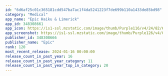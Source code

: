 ```yaml
---
id: "6d6af25c01c365181cdd547ba7ac1f4da5241223f7de699b110a1433de85bd98"
category: "Medical"
app_name: "Epic Haiku & Limerick"
app_id: 348308661
app_icon: https://is1-ssl.mzstatic.com/image/thumb/Purple116/v4/24/82/64/24826405-72f9-83b2-fc26-dbfe2f10d98c/AppIcon-1x_U007emarketing-0-5-0-85-220.png/1024x1024bb.png
app_screenshot: https://is1-ssl.mzstatic.com/image/thumb/Purple126/v4/0d/f9/c4/0df9c4c8-3eb2-2268-1024-e9c7714a8b0f/pr_source.png/1242x2688bb.png
publisher_id: 348308666
publisher_name: "Epic"
rank: 120
most_recent_release: 2024-01-16 00:00:00
release_count_in_past_year: 16
release_count_in_past_year_category: 11
release_count_in_past_year_top_in_category: 20
---
```

